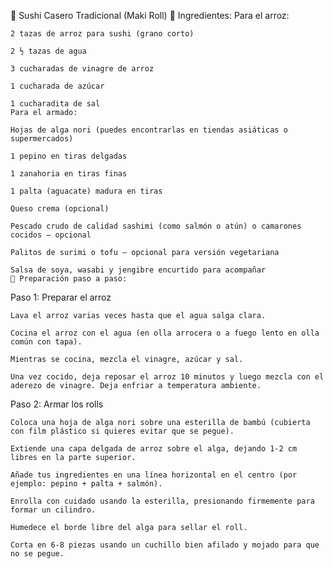 🍣 Sushi Casero Tradicional (Maki Roll)
🍚 Ingredientes:
Para el arroz:

    2 tazas de arroz para sushi (grano corto)

    2 ½ tazas de agua

    3 cucharadas de vinagre de arroz

    1 cucharada de azúcar

    1 cucharadita de sal
    Para el armado:

    Hojas de alga nori (puedes encontrarlas en tiendas asiáticas o supermercados)

    1 pepino en tiras delgadas

    1 zanahoria en tiras finas

    1 palta (aguacate) madura en tiras

    Queso crema (opcional)

    Pescado crudo de calidad sashimi (como salmón o atún) o camarones cocidos – opcional

    Palitos de surimi o tofu – opcional para versión vegetariana

    Salsa de soya, wasabi y jengibre encurtido para acompañar
    🍱 Preparación paso a paso:
Paso 1: Preparar el arroz

    Lava el arroz varias veces hasta que el agua salga clara.

    Cocina el arroz con el agua (en olla arrocera o a fuego lento en olla común con tapa).

    Mientras se cocina, mezcla el vinagre, azúcar y sal.

    Una vez cocido, deja reposar el arroz 10 minutos y luego mezcla con el aderezo de vinagre. Deja enfriar a temperatura ambiente.

Paso 2: Armar los rolls

    Coloca una hoja de alga nori sobre una esterilla de bambú (cubierta con film plástico si quieres evitar que se pegue).

    Extiende una capa delgada de arroz sobre el alga, dejando 1-2 cm libres en la parte superior.

    Añade tus ingredientes en una línea horizontal en el centro (por ejemplo: pepino + palta + salmón).

    Enrolla con cuidado usando la esterilla, presionando firmemente para formar un cilindro.

    Humedece el borde libre del alga para sellar el roll.

    Corta en 6-8 piezas usando un cuchillo bien afilado y mojado para que no se pegue.